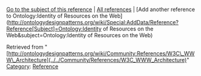 [Go to the subject of this reference](../../Ontology/Identity_of_Resources_on_the_Web "Ontology:Identity of Resources on the Web") | [All references](../../Community/References.1 "Community:References") | [Add another reference to Ontology:Identity of Resources on the Web](http://ontologydesignpatterns.org/wiki/Special:AddData/Reference?Reference[Subject]=Ontology:Identity of Resources on the Web&subject=Ontology:Identity of Resources on the Web)


Retrieved from "[http://ontologydesignpatterns.org/wiki/Community:References/W3C\_WWW\_Architecture](../../Community/References/W3C_WWW_Architecture)"
 [Category](http://ontologydesignpatterns.org/wiki/Special:Categories "Special:Categories"): [Reference](../../Category/Reference "Category:Reference")